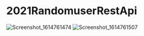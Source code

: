 # 2021RandomuserRestApi

![Screenshot_1614761474](https://user-images.githubusercontent.com/72860128/109781022-39719c80-7c10-11eb-8cec-5055bbcd4139.png)
![Screenshot_1614761507](https://user-images.githubusercontent.com/72860128/109781035-3d052380-7c10-11eb-8255-ae7a887f99cb.png)

